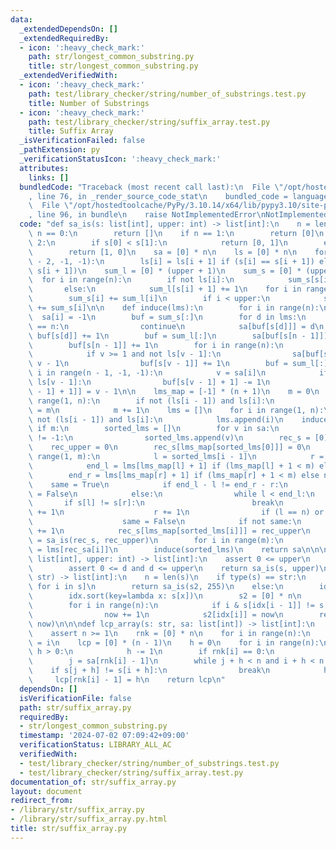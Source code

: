```yaml
---
data:
  _extendedDependsOn: []
  _extendedRequiredBy:
  - icon: ':heavy_check_mark:'
    path: str/longest_common_substring.py
    title: str/longest_common_substring.py
  _extendedVerifiedWith:
  - icon: ':heavy_check_mark:'
    path: test/library_checker/string/number_of_substrings.test.py
    title: Number of Substrings
  - icon: ':heavy_check_mark:'
    path: test/library_checker/string/suffix_array.test.py
    title: Suffix Array
  _isVerificationFailed: false
  _pathExtension: py
  _verificationStatusIcon: ':heavy_check_mark:'
  attributes:
    links: []
  bundledCode: "Traceback (most recent call last):\n  File \"/opt/hostedtoolcache/PyPy/3.10.14/x64/lib/pypy3.10/site-packages/onlinejudge_verify/documentation/build.py\"\
    , line 76, in _render_source_code_stat\n    bundled_code = language.bundle(\n\
    \  File \"/opt/hostedtoolcache/PyPy/3.10.14/x64/lib/pypy3.10/site-packages/onlinejudge_verify/languages/python.py\"\
    , line 96, in bundle\n    raise NotImplementedError\nNotImplementedError\n"
  code: "def sa_is(s: list[int], upper: int) -> list[int]:\n    n = len(s)\n    if\
    \ n == 0:\n        return []\n    if n == 1:\n        return [0]\n    if n ==\
    \ 2:\n        if s[0] < s[1]:\n            return [0, 1]\n        else:\n    \
    \        return [1, 0]\n    sa = [0] * n\n    ls = [0] * n\n    for i in range(n\
    \ - 2, -1, -1):\n        ls[i] = ls[i + 1] if (s[i] == s[i + 1]) else (s[i] <\
    \ s[i + 1])\n    sum_l = [0] * (upper + 1)\n    sum_s = [0] * (upper + 1)\n  \
    \  for i in range(n):\n        if not ls[i]:\n            sum_s[s[i]] += 1\n \
    \       else:\n            sum_l[s[i] + 1] += 1\n    for i in range(upper + 1):\n\
    \        sum_s[i] += sum_l[i]\n        if i < upper:\n            sum_l[i + 1]\
    \ += sum_s[i]\n\n    def induce(lms):\n        for i in range(n):\n          \
    \  sa[i] = -1\n        buf = sum_s[:]\n        for d in lms:\n            if d\
    \ == n:\n                continue\n            sa[buf[s[d]]] = d\n           \
    \ buf[s[d]] += 1\n        buf = sum_l[:]\n        sa[buf[s[n - 1]]] = n - 1\n\
    \        buf[s[n - 1]] += 1\n        for i in range(n):\n            v = sa[i]\n\
    \            if v >= 1 and not ls[v - 1]:\n                sa[buf[s[v - 1]]] =\
    \ v - 1\n                buf[s[v - 1]] += 1\n        buf = sum_l[:]\n        for\
    \ i in range(n - 1, -1, -1):\n            v = sa[i]\n            if v >= 1 and\
    \ ls[v - 1]:\n                buf[s[v - 1] + 1] -= 1\n                sa[buf[s[v\
    \ - 1] + 1]] = v - 1\n\n    lms_map = [-1] * (n + 1)\n    m = 0\n    for i in\
    \ range(1, n):\n        if not (ls[i - 1]) and ls[i]:\n            lms_map[i]\
    \ = m\n            m += 1\n    lms = []\n    for i in range(1, n):\n        if\
    \ not (ls[i - 1]) and ls[i]:\n            lms.append(i)\n    induce(lms)\n   \
    \ if m:\n        sorted_lms = []\n        for v in sa:\n            if lms_map[v]\
    \ != -1:\n                sorted_lms.append(v)\n        rec_s = [0] * m\n    \
    \    rec_upper = 0\n        rec_s[lms_map[sorted_lms[0]]] = 0\n        for i in\
    \ range(1, m):\n            l = sorted_lms[i - 1]\n            r = sorted_lms[i]\n\
    \            end_l = lms[lms_map[l] + 1] if (lms_map[l] + 1 < m) else n\n    \
    \        end_r = lms[lms_map[r] + 1] if (lms_map[r] + 1 < m) else n\n        \
    \    same = True\n            if end_l - l != end_r - r:\n                same\
    \ = False\n            else:\n                while l < end_l:\n             \
    \       if s[l] != s[r]:\n                        break\n                    l\
    \ += 1\n                    r += 1\n                if (l == n) or (s[l] != s[r]):\n\
    \                    same = False\n            if not same:\n                rec_upper\
    \ += 1\n            rec_s[lms_map[sorted_lms[i]]] = rec_upper\n        rec_sa\
    \ = sa_is(rec_s, rec_upper)\n        for i in range(m):\n            sorted_lms[i]\
    \ = lms[rec_sa[i]]\n        induce(sorted_lms)\n    return sa\n\n\ndef suffix_array_upper(s:\
    \ list[int], upper: int) -> list[int]:\n    assert 0 <= upper\n    for d in s:\n\
    \        assert 0 <= d and d <= upper\n    return sa_is(s, upper)\n\n\ndef suffix_array(s:\
    \ str) -> list[int]:\n    n = len(s)\n    if type(s) == str:\n        s2 = [ord(i)\
    \ for i in s]\n        return sa_is(s2, 255)\n    else:\n        idx = list(range(n))\n\
    \        idx.sort(key=lambda x: s[x])\n        s2 = [0] * n\n        now = 0\n\
    \        for i in range(n):\n            if i & s[idx[i - 1]] != s[idx[i]]:\n\
    \                now += 1\n            s2[idx[i]] = now\n        return sa_is(s2,\
    \ now)\n\n\ndef lcp_array(s: str, sa: list[int]) -> list[int]:\n    n = len(s)\n\
    \    assert n >= 1\n    rnk = [0] * n\n    for i in range(n):\n        rnk[sa[i]]\
    \ = i\n    lcp = [0] * (n - 1)\n    h = 0\n    for i in range(n):\n        if\
    \ h > 0:\n            h -= 1\n        if rnk[i] == 0:\n            continue\n\
    \        j = sa[rnk[i] - 1]\n        while j + h < n and i + h < n:\n        \
    \    if s[j + h] != s[i + h]:\n                break\n            h += 1\n   \
    \     lcp[rnk[i] - 1] = h\n    return lcp\n"
  dependsOn: []
  isVerificationFile: false
  path: str/suffix_array.py
  requiredBy:
  - str/longest_common_substring.py
  timestamp: '2024-07-02 07:09:42+09:00'
  verificationStatus: LIBRARY_ALL_AC
  verifiedWith:
  - test/library_checker/string/number_of_substrings.test.py
  - test/library_checker/string/suffix_array.test.py
documentation_of: str/suffix_array.py
layout: document
redirect_from:
- /library/str/suffix_array.py
- /library/str/suffix_array.py.html
title: str/suffix_array.py
---
```

